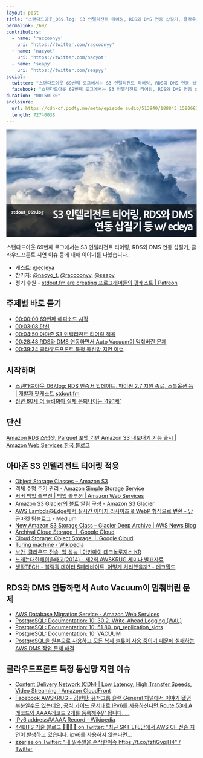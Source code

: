 ```yaml
---
layout: post
title: "스탠다드아웃_069.log: S3 인텔리전트 티어링, RDS와 DMS 연동 삽질기, 클라우드프론트 지연 이슈 w/ ecleya"
permalink: /69/
contributors:
  - name: 'raccoonyy'
    uri: 'https://twitter.com/raccoonyy'
  - name: 'nacyot'
    uri: 'https://twitter.com/nacyot'
  - name: 'seapy'
    uri: 'https://twitter.com/seapyy'
social:
  twitter: "스탠다드아웃 69번째 로그에서는 S3 인텔리전트 티어링, RDS와 DMS 연동 삽질기, 클라우드프론트 지연 이슈 등에 대해서 이야기를 나눴습니다."
  facebook: "스탠다드아웃 69번째 로그에서는 S3 인텔리전트 티어링, RDS와 DMS 연동 삽질기, 클라우드프론트 지연 이슈 등에 대해서 이야기를 나눴습니다."
duration: "00:50:30"
enclosure:
  url: https://cdn-cf.podty.me/meta/episode_audio/513940/188843_1580687432815.mp3
  length: 72740038
---
```


![](https://github.com/44bits/stdout.fm/raw/master/_posts/images/stdout_069-log.png)

스탠다드아웃 69번째 로그에서는 S3 인텔리전트 티어링, RDS와 DMS 연동 삽질기, 클라우드프론트 지연 이슈 등에 대해 이야기를 나눴습니다.

* 게스트: [@ecleya][ecl]
* 참가자: [@nacyo_t][nac], [@raccoonyy][rac], [@seapy][sea]
* 정기 후원 - [stdout.fm are creating 프로그래머들의 팟캐스트 \| Patreon](https://www.patreon.com/stdoutfm)

[nac]: https://twitter.com/nacyo_t
[rac]: https://twitter.com/raccoonyy
[sea]: https://twitter.com/seapy
[ecl]: https://twitter.com/ecleya

## 주제별 바로 듣기
* <a href="#" onclick="jumpPlayer(0.0); return false;">00:00:00 69번째 에피소드 시작</a>
* <a href="#" onclick="jumpPlayer(188.0); return false;">00:03:08 단신</a>
* <a href="#" onclick="jumpPlayer(290.0); return false;">00:04:50 아마존 S3 인텔리전트 티어링 적용</a>
* <a href="#" onclick="jumpPlayer(1728.0); return false;">00:28:48 RDS와 DMS 연동하면서 Auto Vacuum이 멈춰버린 문제</a>
* <a href="#" onclick="jumpPlayer(2374.0); return false;">00:39:34 클라우드프론트 특정 통신망 지연 이슈</a>

## 시작하며
* [스탠다드아웃_067.log: RDS 인증서 업데이트, 파이썬 2.7 지원 종료, 스톡옵션 등 \| 개발자 팟캐스트 stdout.fm](https://stdout.fm/67/)
* [정년 60세 더 늘려봐야 실제 은퇴나이는 ‘49.1세’](http://www.donga.com/news/article/all/20190922/97522045/1)

## 단신
[Amazon RDS 스냅샷, Parquet 포맷 기반 Amazon S3 내보내기 기능 출시 \| Amazon Web Services 한국 블로그](https://aws.amazon.com/ko/blogs/korea/new-exporting-db-snapshot-data-to-amazon-s3-in-apache-parquet-format/)

## 아마존 S3 인텔리전트 티어링 적용
* [Object Storage Classes – Amazon S3](https://aws.amazon.com/s3/storage-classes/)
* [객체 수명 주기 관리 - Amazon Simple Storage Service](https://docs.aws.amazon.com/ko_kr/AmazonS3/latest/dev/object-lifecycle-mgmt.html)
* [서버 백업 솔루션 \| 백업 솔루션 \| Amazon Web Services](https://aws.amazon.com/ko/glacier/)
* [Amazon S3 Glacier의 볼트 알림 구성 - Amazon S3 Glacier](https://docs.aws.amazon.com/ko_kr/amazonglacier/latest/dev/configuring-notifications.html)
* [AWS Lambda@Edge에서 실시간 이미지 리사이즈 & WebP 형식으로 변환 - 당근마켓 팀블로그 - Medium](https://medium.com/daangn/lambda-edge%EB%A1%9C-%EA%B5%AC%ED%98%84%ED%95%98%EB%8A%94-on-the-fly-%EC%9D%B4%EB%AF%B8%EC%A7%80-%EB%A6%AC%EC%82%AC%EC%9D%B4%EC%A7%95-f4e5052d49f3)
* [New Amazon S3 Storage Class – Glacier Deep Archive \| AWS News Blog](https://aws.amazon.com/blogs/aws/new-amazon-s3-storage-class-glacier-deep-archive/)
* [Archival Cloud Storage  \|  Google Cloud](https://cloud.google.com/storage/archival/)
* [Cloud Storage: Object Storage  \|  Google Cloud](https://cloud.google.com/storage)
* [Turing machine - Wikipedia](https://en.wikipedia.org/wiki/Turing_machine)
* [보안, 클라우드 전송, 웹 성능 \| 아카마이 테크놀로지스 KR](https://www.akamai.com/kr/ko/)
* [노래는대한해협을타고(2014) - 제2회 AWSKRUG 세미나 발표자료](https://www.slideshare.net/awskr/awskrug)
* [생활TECH - 블랙홀 데이터 5페타바이트, 어떻게 처리했을까? - 테크월드](https://www.epnc.co.kr/news/articleView.html?idxno=83274)

## RDS와 DMS 연동하면서 Auto Vacuum이 멈춰버린 문제
* [AWS Database Migration Service - Amazon Web Services](https://aws.amazon.com/dms/)
* [PostgreSQL: Documentation: 10: 30.2. Write-Ahead Logging (WAL)](https://www.postgresql.org/docs/10/wal-intro.html)
* [PostgreSQL: Documentation: 10: 51.80. pg_replication_slots](https://www.postgresql.org/docs/10/view-pg-replication-slots.html)
* [PostgreSQL: Documentation: 10: VACUUM](https://www.postgresql.org/docs/10/sql-vacuum.html)
* [PostgreSQL을 원본으로 사용하고 모든 복제 슬롯이 사용 중이기 때문에 실패하는 AWS DMS 작업 문제 해결](https://aws.amazon.com/ko/premiumsupport/knowledge-center/dms-postgresql-fail-slots-in-use/)

## 클라우드프론트 특정 통신망 지연 이슈
* [Content Delivery Network (CDN) \| Low Latency, High Transfer Speeds, Video Streaming \| Amazon CloudFront](https://aws.amazon.com/cloudfront/)
* [Facebook AWSKRUG - 김현민: 유저그룹 슬랙 General 채널에서 이야기 됐던 부분일수도 있는데요, 공식 가이드 문서대로 IPv6를 사용하신다면 Route 53에 A레코드와 AAAA레코드 2개를 등록해주먄 됩니다. ...](https://www.facebook.com/groups/awskrug/permalink/2278291878939490/?comment_id=2278301895605155)
* [IPv6 address#AAAA Record - Wikipedia](https://en.wikipedia.org/wiki/IPv6_address#Domain_Name_System)
* [44BITS 기술 블로그 👩‍💻👨‍💻 on Twitter: "최근 SKT LTE망에서 AWS CF 전송 지연이 발생하고 있습니다. ipv6를 사용하지 않는다면...](https://mobile.twitter.com/fortyfourbits/status/1220241946343403520)
* [zzerjae on Twitter: "내 일주일을 순삭한이슈 https://t.co/fzfiGvpjH4" / Twitter](https://mobile.twitter.com/zzerjae/status/1220243114826166272)
